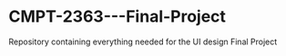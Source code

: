 # CMPT-2363---Final-Project
Repository containing everything needed for the UI design Final Project
